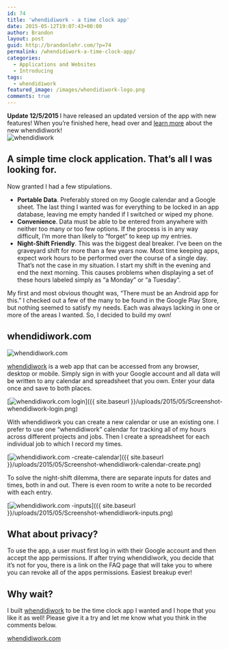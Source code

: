 ```yaml
---
id: 74
title: 'whendidiwork - a time clock app'
date: 2015-05-12T19:07:43+00:00
author: Brandon
layout: post
guid: http://brandonlehr.com/?p=74
permalink: /whendidiwork-a-time-clock-app/
categories:
  - Applications and Websites
  - Introducing
tags:
  - whendidiwork
featured_image: /images/whendidiwork-logo.png
comments: true
---
```

<div class="well well-lg">
  <strong>Update 12/5/2015 </strong>I have released an updated version of the app with new features! When you&#8217;re finished here, head over and <a href="{{ site.url }}{% post_url 2015-12-06-new-and-improved-whendidiwork-com %}">learn more</a> about the new whendidiwork!
</div>

<img src="{{ site.baseurl }}{{ page.featured_image }}" alt="whendidiwork" class="img-md img-center" />

## A simple time clock application. That&#8217;s all I was looking for.

Now granted I had a few stipulations.

<ul class="post-list">
  <li>
    <strong>Portable Data</strong>. Preferably stored on my Google calendar and a Google sheet. The last thing I wanted was for everything to be locked in an app database, leaving me empty handed if I switched or wiped my phone.
  </li>
  <li>
    <strong>Convenience</strong>. Data must be able to be entered from anywhere with neither too many or too few options. If the process is in any way difficult, I&#8217;m more than likely to &#8220;forget&#8221; to keep up my entries.
  </li>
  <li>
    <strong> Night-Shift Friendly</strong>. This was the biggest deal breaker. I&#8217;ve been on the graveyard shift for more than a few years now. Most time keeping apps, expect work hours to be performed over the course of a single day. That&#8217;s not the case in my situation. I start my shift in the evening and end the next morning. This causes problems when displaying a set of these hours labeled simply as &#8220;a Monday&#8221; or &#8220;a Tuesday&#8221;.
  </li>
</ul>

My first and most obvious thought was, &#8220;There must be an Android app for this.&#8221; I checked out a few of the many to be found in the Google Play Store, but nothing seemed to satisfy my needs. Each was always lacking in one or more of the areas I wanted. So, I decided to build my own!<!--more-->

## whendidiwork.com

<img class="img-rounded img-border" src="{{ site.baseurl }}/uploads/2015/05/screenshot_whendidiwork1.gif?w=640&#038;ssl=1" alt="whendidiwork.com" data-recalc-dims="1" />

[whendidiwork](http://whendidiwork.com) is a web app that can be accessed from any browser, desktop or mobile. Simply sign in with your Google account and all data will be written to any calendar and spreadsheet that you own. Enter your data once and save to both places.

[<img class="img-rounded img-border" src="{{ site.baseurl }}/uploads/2015/05/Screenshot-whendidiwork-login-1024x377.png?fit=640%2C236" alt="whendidiwork.com login" srcset="{{ site.baseurl }}/uploads/2015/05/Screenshot-whendidiwork-login.png?resize=1024%2C377 1024w, {{ site.baseurl }}/uploads/2015/05/Screenshot-whendidiwork-login.png?resize=300%2C110 300w, {{ site.baseurl }}/uploads/2015/05/Screenshot-whendidiwork-login.png?w=1204 1204w" sizes="(max-width: 640px) 100vw, 640px" data-recalc-dims="1" />]({{ site.baseurl }}/uploads/2015/05/Screenshot-whendidiwork-login.png)

With whendidiwork you can create a new calendar or use an existing one. I prefer to use one &#8220;whendidiwork&#8221; calendar for tracking all of my hours across different projects and jobs. Then I create a spreadsheet for each individual job to which I record my times.

[<img class="img-rounded img-border" src="{{ site.baseurl }}/uploads/2015/05/Screenshot-whendidiwork-calendar-create-1024x425.png?fit=640%2C266" alt="whendidiwork.com -create-calendar" srcset="{{ site.baseurl }}/uploads/2015/05/Screenshot-whendidiwork-calendar-create.png?resize=1024%2C425 1024w, {{ site.baseurl }}/uploads/2015/05/Screenshot-whendidiwork-calendar-create.png?resize=300%2C124 300w, {{ site.baseurl }}/uploads/2015/05/Screenshot-whendidiwork-calendar-create.png?w=1184 1184w" sizes="(max-width: 640px) 100vw, 640px" data-recalc-dims="1" />]({{ site.baseurl }}/uploads/2015/05/Screenshot-whendidiwork-calendar-create.png)

To solve the night-shift dilemma, there are separate inputs for dates and times, both in and out. There is even room to write a note to be recorded with each entry.

[<img class="img-rounded img-border" src="{{ site.baseurl }}/uploads/2015/05/Screenshot-whendidiwork-inputs.png?fit=640%2C464" alt="whendidiwork.com -inputs" srcset="{{ site.baseurl }}/uploads/2015/05/Screenshot-whendidiwork-inputs.png?w=1015 1015w, {{ site.baseurl }}/uploads/2015/05/Screenshot-whendidiwork-inputs.png?resize=300%2C218 300w" sizes="(max-width: 640px) 100vw, 640px" data-recalc-dims="1" />]({{ site.baseurl }}/uploads/2015/05/Screenshot-whendidiwork-inputs.png)

## What about privacy?

To use the app, a user must first log in with their Google account and then accept the app permissions. If after trying whendidiwork, you decide that it&#8217;s not for you, there is a link on the FAQ page that will take you to where you can revoke all of the apps permissions. Easiest breakup ever!

## Why wait?

I built [whendidiwork](http://whendidiwork.com) to be the time clock app I wanted and I hope that you like it as well! Please give it a try and let me know what you think in the comments below.

[whendidiwork.com](http://whendidiwork.com)

&nbsp;